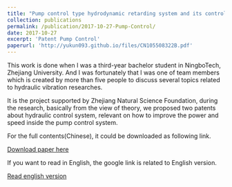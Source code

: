 ```yaml
---
title: "Pump control type hydrodynamic retarding system and its control method"
collection: publications
permalink: /publication/2017-10-27-Pump-Control/
date: 2017-10-27
excerpt: 'Patent Pump Control'
paperurl: 'http://yukun093.github.io/files/CN105508322B.pdf'
---
```


This work is done when I was a third-year bachelor student in NingboTech, Zhejiang University. And I was fortunately that I was one of team members which is created by more than five people to discuss several topics related to hydraulic vibration researches.

It is the project supported by Zhejiang Natural Science Foundation, during the research, basically from the view of theory, we proposed two patents about hydraulic control system, relevant on how to improve the power and speed inside the pump control system.

For the full contents(Chinese), it could be downloaded as following link.

[Download paper here](http://academicpages.github.io/files/CN105508324B.pdf)

If you want to read in English, the google link is related to English version.

[Read english version](https://patents.google.com/patent/CN105508322B/en)

<!--comment code--> 

<!--venue: 'Patent Pump Control'--> 
